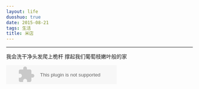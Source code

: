 ```yaml
---
layout: life
duoshuo: true
date: 2015-08-21
tags: 生活
title: 米店
---
```


*******

> 
我会洗干净头发爬上桅杆
撑起我们葡萄枝嫩叶般的家


<embed src="http://music.163.com/style/swf/widget.swf?sid=26522011&type=2&auto=1&width=278&height=32" width="298" height="52"  allowNetworking="all"></embed>

